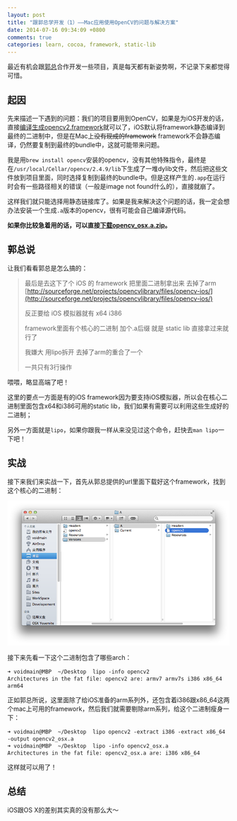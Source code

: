 ```yaml
---
layout: post
title: "跟郭总学开发（1）——Mac应用使用OpenCV的问题与解决方案"
date: 2014-07-16 09:34:09 +0800
comments: true
categories: learn, cocoa, framework, static-lib
---
```

最近有机会跟[郭总](http://longtimenoc.com)合作开发一些项目，真是每天都有新姿势啊，不记录下来都觉得可惜。

## 起因
先来描述一下遇到的问题：我们的项目要用到OpenCV，如果是为iOS开发的话，直接[编译生成opencv2.framework](http://docs.opencv.org/doc/tutorials/introduction/ios_install/ios_install.html)就可以了，iOS默认将framework静态编译到最终的二进制中，但是在Mac上<s>没有现成的framework</s> framework不会静态编译，仍然要复制到最终的bundle中，这就可能带来问题。

我是用`brew install opencv`安装的opencv，没有其他特殊指令，最终是在`/usr/local/Cellar/opencv/2.4.9/lib`下生成了一堆dylib文件，然后把这些文件放到项目里面，同时选择复制到最终的bundle中。但是这样产生的`.app`在运行时会有一些路径相关的错误（一般是image not found什么的），直接就崩了。

这样我们就只能选择用静态链接库了。如果是我来解决这个问题的话，我一定会想办法安装一个生成`.a`版本的opencv，很有可能会自己编译源代码。

<b>如果你比较急着用的话，可以直接[下载opencv_osx.a.zip](http://pan.baidu.com/s/1mg0ZfAw)。</b>

## 郭总说
让我们看看郭总是怎么搞的：

> 最后是去这下了个 iOS 的 framework 把里面二进制拿出来 去掉了arm [http://sourceforge.net/projects/opencvlibrary/files/opencv-ios/](http://sourceforge.net/projects/opencvlibrary/files/opencv-ios/)
> 
> 反正要给 iOS 模拟器就有 x64 i386
> 
> framework里面有个核心的二进制 加个.a后缀 就是 static lib 直接拿过来就行了
> 
> 我嫌大 用lipo拆开 去掉了arm的重合了一个
>
> 一共只有3行操作

喂喂，略显高端了吧！

这里的要点一方面是有的iOS framework因为要支持iOS模拟器，所以会在核心二进制里面包含x64和i386可用的static lib，我们如果有需要可以利用这些生成好的二进制；

另外一方面就是`lipo`，如果你跟我一样从来没见过这个命令，赶快去`man lipo`一下吧！

## 实战
接下来我们来实战一下，首先从郭总提供的url里面下载好这个framework，找到这个核心的二进制：

![Core Binary](/assets/find-core-binary.png)

接下来先看一下这个二进制包含了哪些arch：

    ➜ voidmain@MBP  ~/Desktop  lipo -info opencv2
    Architectures in the fat file: opencv2 are: armv7 armv7s i386 x86_64 arm64
    
正如郭总所说，这里面除了给iOS准备的arm系列外，还包含着i386跟x86_64这两个mac上可用的framework，然后我们就需要剔除arm系列，给这个二进制瘦身一下：

    ➜ voidmain@MBP  ~/Desktop  lipo opencv2 -extract i386 -extract x86_64 -output opencv2_osx.a
    ➜ voidmain@MBP  ~/Desktop  lipo -info opencv2_osx.a
    Architectures in the fat file: opencv2_osx.a are: i386 x86_64
    
这样就可以用了！

## 总结
iOS跟OS X的差别其实真的没有那么大～